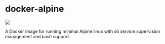 # docker-alpine

[![](https://images.microbadger.com/badges/version/nohaapav/alpine.svg)](http://microbadger.com/images/nohaapav/alpine "Get your own version badge on microbadger.com")

A Docker image for running minimal Alpine linux with s6 service supervision management and bash support.
